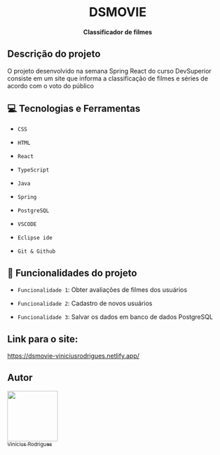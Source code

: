 <h1 align="center"> DSMOVIE </h1>
<h4 align="center"> Classificador de filmes </h4>

## Descrição do projeto 
  O projeto desenvolvido na semana Spring React do curso DevSuperior consiste em um site que informa a classificação de filmes e séries de acordo com o voto do público 

## :computer: Tecnologias e Ferramentas 

- `CSS`

- `HTML`

- `React`

- `TypeScript` 

- `Java` 

- `Spring`

- `PostgreSQL` 

- `VSCODE`

- `Eclipse ide`

- `Git & Github`

## :hammer: Funcionalidades do projeto

- `Funcionalidade 1`: Obter avaliações de filmes dos usuários 

- `Funcionalidade 2`: Cadastro de novos usuários 

- `Funcionalidade 3`: Salvar os dados em banco de dados PostgreSQL

## Link para o site:

https://dsmovie-viniciusrodrigues.netlify.app/

## Autor

[<img src="https://user-images.githubusercontent.com/76957963/171774831-f51b4f04-1beb-498a-b7ab-a47a7af1d382.jpeg" width=115><br><sub>Vinícius Rodrigues</sub>](https://github.com/ViniciusRodrigues10)

